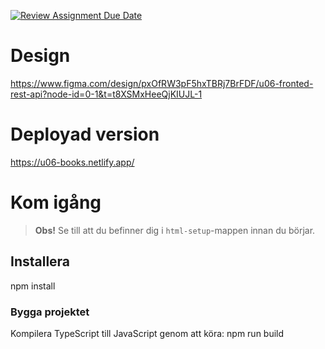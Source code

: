 [![Review Assignment Due Date](https://classroom.github.com/assets/deadline-readme-button-22041afd0340ce965d47ae6ef1cefeee28c7c493a6346c4f15d667ab976d596c.svg)](https://classroom.github.com/a/jvJQvZ5i)

# Design
https://www.figma.com/design/pxOfRW3pF5hxTBRj7BrFDF/u06-fronted-rest-api?node-id=0-1&t=t8XSMxHeeQjKIUJL-1

# Deployad version
https://u06-books.netlify.app/

# Kom igång

> **Obs!** Se till att du befinner dig i `html-setup`-mappen innan du börjar.

## Installera

npm install

### Bygga projektet
Kompilera TypeScript till JavaScript genom att köra:
npm run build
